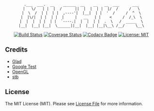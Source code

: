 <div align="center">

```
.___  ___.  __    ______  __    __   __  ___      ___
|   \/   | |  |  /      ||  |  |  | |  |/  /     /   \
|  \  /  | |  | |  ,----'|  |__|  | |  '  /     /  ^  \
|  |\/|  | |  | |  |     |   __   | |    <     /  /_\  \
|  |  |  | |  | |  `----.|  |  |  | |  .  \   /  _____  \
|__|  |__| |__|  \______||__|  |__| |__|\__\ /__/     \__\
```

[![Build Status](https://github.com/amir9480/michka/workflows/tests/badge.svg)](https://github.com/amir9480/michka/actions)
[![Coverage Status](https://codecov.io/gh/amir9480/michka/branch/master/graph/badge.svg)](https://codecov.io/gh/amir9480/michka)
[![Codacy Badge](https://app.codacy.com/project/badge/Grade/80c46ed4460a4be887903eec3dd39909)](https://www.codacy.com/gh/amir9480/michka/dashboard?utm_source=github.com&amp;utm_medium=referral&amp;utm_content=amir9480/michka&amp;utm_campaign=Badge_Grade)
[![License: MIT](https://img.shields.io/badge/License-MIT-brightgreen.svg)](https://opensource.org/licenses/MIT)

</div>

## Credits
* [Glad](https://glad.dav1d.de)
* [Google Test](https://github.com/google/googletest)
* [OpenGL](https://www.opengl.org)
* [stb](https://github.com/nothings/stb)

## License

The MIT License (MIT). Please see [License File](LICENSE.md) for more information.
